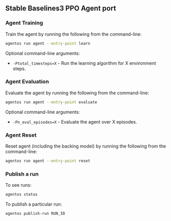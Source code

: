 ## Stable Baselines3 PPO Agent port

### Agent Training

Train the agent by running the following from the command-line:

```bash
agentos run agent --entry-point learn
```

Optional command-line arguments:

* `-Ptotal_timesteps=X` - Run the learning algorithm for X environment steps.


### Agent Evaluation

Evaluate the agent by running the following from the command-line:

```bash
agentos run agent --entry-point evaluate
```

Optional command-line arguments:

* `-Pn_eval_episodes=X` - Evaluate the agent over X episodes.


### Agent Reset

Reset agent (including the backing model) by running the following from the
command-line:

```bash
agentos run agent --entry-point reset
```

### Publish a run

To see runs:

```bash
agentos status
```

To publish a particular run:


```bash
agentos publish-run RUN_ID
```
